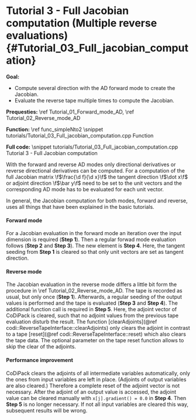 Tutorial 3 - Full Jacobian computation (Multiple reverse evaluations) {#Tutorial_03_Full_jacobian_computation}
=======

**Goal:** 
 - Compute several direction with the AD forward mode to create the Jacobian.
 - Evaluate the reverse tape multiple times to compute the Jacobian.

**Prequesties:** \ref Tutorial_01_Forward_mode_AD, \ref Tutorial_02_Reverse_mode_AD

**Function:** \ref func_simpleNto2
\snippet tutorials/Tutorial_03_Full_jacobian_computation.cpp Function

**Full code:**
\snippet tutorials/Tutorial_03_Full_jacobian_computation.cpp Tutorial 3 - Full Jacobian computation

With the forward and reverse AD modes only directional derivatives or reverse directional derivatives can be computed.
For a computation of the full Jacobian matrix \f$\frac{\d f}{\d x}\f$ the tangent direction \f$\dot x\f$ or adjoint
direction \f$\bar y\f$ need to be set to the unit vectors and the corresponding AD mode has to be evaluated for each
unit vector.

In general, the Jacobian computation for both modes, forward and reverse, uses all things that have been explained in
the basic tutorials.

#### Forward mode ####

For a Jacobian evaluation in the forward mode an iteration over the input dimension is required (**Step 1**). Then a
regular forwad mode evaluation follows (**Step 2** and **Step 3**). The new element is **Step 4**. Here, the tangent
seeding from **Step 1** is cleared so that only unit vectors are set as tangent direction.

#### Reverse mode ####

The Jacobian evaluation in the reverse mode differs a little bit form the procedure in
\ref Tutorial_02_Reverse_mode_AD. The tape is recorded as usual, but only once (**Step 1**). Afterwards, a regular seeding
of the output values is performed and the tape is evaluated (**Step 3** and **Step 4**). The additional function call is
required in **Step 5**. Here, the adjoint vector of CoDiPack is cleared, such that no adjoint values from the previous 
tape evaluation disturb the result. The function [clearAdjoints](@ref codi::ReverseTapeInterface::clearAdjoints) only 
clears the adjoint in contrast to a tape [reset](@ref codi::ReverseTapeInterface::reset) which also clears the tape data.
The optional parameter on the tape reset function allows to skip the clear of the adjoints.

#### Performance improvement ####

CoDiPack clears the adjoints of all intermediate variables automatically, only the ones from input variables are left in
place. (Adjoints of output variables are also cleared.) Therefore a complete reset of the adjoint vector is not necessary.
After the adjoint of an output value is accessed, the adjoint value can be cleared manually with `x[j].gradient() = 0.0`
in **Step 4**. Then **Step 5** is no longer necessary. If not all input variables are cleared this way,
subsequent results will be wrong.







